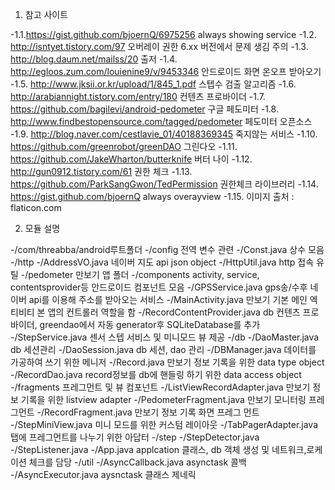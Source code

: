 1. 참고 사이트

-1.1.https://gist.github.com/bjoernQ/6975256 always showing service
-1.2. http://isntyet.tistory.com/97 오버레이 권한 6.xx 버전에서 문제 생김 주의
-1.3. http://blog.daum.net/mailss/20 출저
-1.4. http://egloos.zum.com/louienine9/v/9453346 안드로이드 화면 온오프 받아오기
-1.5. http://www.jksii.or.kr/upload/1/845_1.pdf 스텝수 검출 알고리즘
-1.6. http://arabiannight.tistory.com/entry/180 컨텐츠 프로바이더
-1.7. https://github.com/bagilevi/android-pedometer 구글 페도미터
-1.8. http://www.findbestopensource.com/tagged/pedometer 페도미터 오픈소스
-1.9. http://blog.naver.com/cestlavie_01/40188369345 죽지않는 서비스
-1.10. https://github.com/greenrobot/greenDAO 그린다오
-1.11. https://github.com/JakeWharton/butterknife 버터 나이
-1.12. http://gun0912.tistory.com/61 권한 체크
-1.13. https://github.com/ParkSangGwon/TedPermission 권한체크 라이브러리
-1.14. https://gist.github.com/bjoernQ always overayview
-1.15. 이미지 출처 : flaticon.com

2. 모듈 설명

-/com/threabba/android루트폴더
-/config 전역 변수 관련
-/Const.java 상수 모음
-/http
-/AddressVO.java 네이버 지도 api json object
-/HttpUtil.java http 접속 유틸
-/pedometer 만보기 앱 폴더
-/components activity, service, contentsprovider등 안드로이드 컴포넌트 모음
-/GPSService.java gps송/수후 네이버 api를 이용해 주소를 받아오는 서비스
-/MainActivity.java 만보기 기본 메인 엑티비티 본 앱의 컨트롤러 역할을 함
-/RecordContentProvider.java db 컨텐츠 프로바이더, greendao에서 자동 generator후 SQLiteDatabase를 추가
-/StepService.java 센서 스텝 서비스 및 미니모드 뷰 제공
-/db
-/DaoMaster.java db 세션관리
-/DaoSession.java db 세션, dao 관리
-/DBManager.java 데이터를 가공하여 쓰기 위한 메니저
-/Record.java 만보기 정보 기록을 위한 data type object
-/RecordDao.java record정보를 db에 핸들링 하기 위한 data access object
-/fragments 프레그먼트 및 뷰 컴포넌트
-/ListViewRecordAdapter.java 만보기 정보 기록을 위한 listview adapter
-/PedometerFragment.java 만보기 모니터링 프레그먼트
-/RecordFragment.java 만보기 정보 기록 화면 프레그 먼트
-/StepMiniView.java 미니 모드를 위한 커스텀 레이아웃
-/TabPagerAdapter.java 탭에 프레그먼트를 나누기 위한 아답터
-/step
-/StepDetector.java
-/StepListener.java
-/App.java applcation 클래스, db 객체 생성 및 네트워크,로케이션 체크를 담당
-/util
-/AsyncCallback.java asynctask 콜백
-/AsyncExecutor.java aysnctask 클래스 제네릭